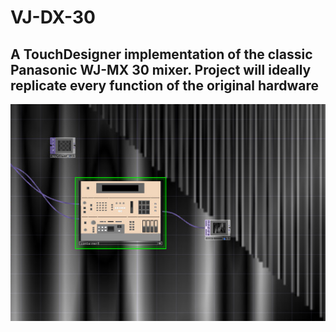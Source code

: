 # VJ-DX-30
## A TouchDesigner implementation of the classic Panasonic WJ-MX 30 mixer. Project will ideally replicate every function of the original hardware

![](images/vjdx30.png)



